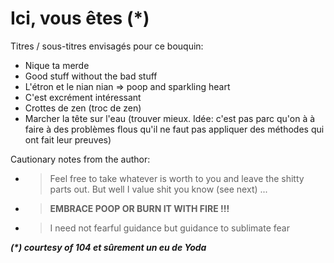 # Ici, vous êtes (*)

Titres / sous-titres envisagés pour ce bouquin:
- Nique ta merde
- Good stuff without the bad stuff
- L'étron et le nian nian => poop and sparkling heart
- C'est excrément intéressant
- Crottes de zen (troc de zen)
- Marcher la tête sur l'eau (trouver mieux. Idée: c'est pas parc qu'on à à faire à des problèmes flous qu'il ne faut pas appliquer des méthodes qui
ont fait leur preuves)

Cautionary notes from the author:

- > Feel free to take whatever is worth to you and leave the shitty parts out. 
  But well I value shit you know (see next) ...
- > **EMBRACE POOP OR BURN IT WITH FIRE !!!**
- > I need not fearful guidance but guidance to sublimate fear

**_(\*) courtesy of 104 et sûrement un eu de Yoda_**
